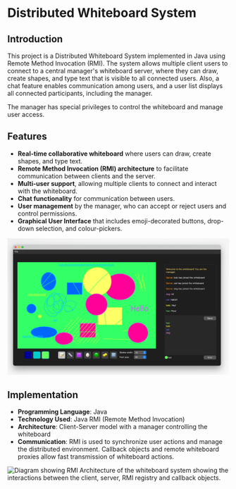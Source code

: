 # Distributed Whiteboard System

## Introduction
This project is a Distributed Whiteboard System implemented in Java using Remote Method Invocation (RMI). The system allows multiple client users to connect to a central manager's whiteboard server, where they can draw, create shapes, and type text that is visible to all connected users. Also, a chat feature enables communication among users, and a user list displays all connected participants, including the manager.

The manager has special privileges to control the whiteboard and manage user access.

## Features
- **Real-time collaborative whiteboard** where users can draw, create shapes, and type text.
- **Remote Method Invocation (RMI) architecture** to facilitate communication between clients and the server.
- **Multi-user support**, allowing multiple clients to connect and interact with the whiteboard.
- **Chat functionality** for communication between users.
- **User management** by the manager, who can accept or reject users and control permissions.
- **Graphical User Interface** that includes emoji-decorated buttons, drop-down selection, and colour-pickers.

![screenshot of GUI](images/gui.png)

## Implementation
- **Programming Language**: Java
- **Technology Used**: Java RMI (Remote Method Invocation)
- **Architecture**: Client-Server model with a manager controlling the whiteboard
- **Communication**: RMI is used to synchronize user actions and manage the distributed environment. Callback objects and remote whiteboard proxies allow fast transmission of whiteboard actions.

![Diagram showing RMI Architecture of the whiteboard system showing the interactions between the
client, server, RMI registry and callback objects.](images/whiteboard%20architecture.jpg)

